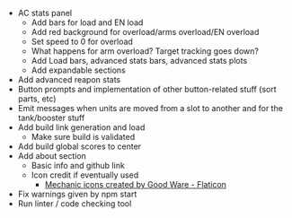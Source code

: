 * AC stats panel
	* Add bars for load and EN load
	* Add red background for overload/arms overload/EN overload
	* Set speed to 0 for overload
	* What happens for arm overload? Target tracking goes down?
	* Add Load bars, advanced stats bars, advanced stats plots
	* Add expandable sections
* Add advanced reapon stats
* Button prompts and implementation of other button-related stuff (sort parts, etc)
* Emit messages when units are moved from a slot to another and for the tank/booster stuff
* Add build link generation and load
	* Make sure build is validated
* Add build global scores to center
* Add about section
	* Basic info and github link
	* Icon credit if eventually used
		* <a href="https://www.flaticon.com/free-icons/mechanic" title="mechanic icons">Mechanic icons created by Good Ware - Flaticon</a>
* Fix warnings given by npm start
* Run linter / code checking tool